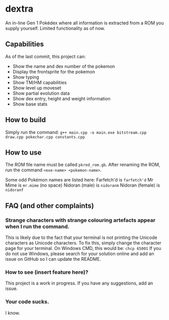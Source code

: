 # dextra
An in-line Gen 1 Pokédex where all information is extracted from a ROM you supply yourself.
Limited functionality as of now.

## Capabilities

As of the last commit, this project can:

- Show the name and dex number of the pokemon
- Display the frontsprite for the pokemon
- Show typing
- Show TM/HM capabilities
- Show level up moveset
- Show partial evolution data
- Show dex entry, height and weight information
- Show base stats

## How to build

Simply run the command:
`g++ main.cpp -o main.exe bitstream.cpp draw.cpp pokechar.cpp constants.cpp`

## How to use

The ROM file name must be called `pkred_rom.gb`. After renaming the ROM, run the command `<exe-name> <pokemon-name>`.

Some odd Pokémon names are listed here:
Farfetch'd is `farfetch'd`
Mr Mime is `mr.mime` (no space)
Nidoran (male) is `nidoranm`
Nidoran (female) is `nidoranf`

## FAQ (and other complaints)

### Strange characters with strange colouring artefacts appear when I run the command.
This is likely due to the fact that your terminal is not printing the Unicode characters as Unicode characters. To fix this, simply change the character page for your terminal. On Windows CMD, this would be:
`chcp 65001`
If you do not use Windows, please search for your solution online and add an issue on GitHub so I can update the README.

### How to see (insert feature here)?
This project is a work in progress. If you have any suggestions, add an issue.

### Your code sucks.
I know.
